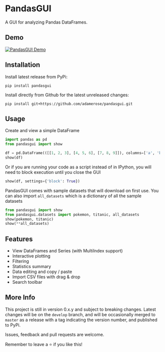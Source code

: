 # PandasGUI

A GUI for analyzing Pandas DataFrames.

## Demo

[![PandasGUI Demo](https://yt-embed.herokuapp.com/embed?v=NKXdolMxW2Y)](https://www.youtube.com/watch?v=NKXdolMxW2Y "PandasGUI Demo")

## Installation

Install latest release from PyPi:

```shell
pip install pandasgui
```

Install directly from Github for the latest unreleased changes:

```shell
pip install git+https://github.com/adamerose/pandasgui.git
```

## Usage

Create and view a simple DataFrame

```python
import pandas as pd
from pandasgui import show

df = pd.DataFrame(([[1, 2, 3], [4, 5, 6], [7, 8, 9]]), columns=['a', 'b', 'c'])
show(df)
```

Or if you are running your code as a script instead of in IPython, you will need to block execution until you close the GUI

```python
show(df, settings={'block': True})
```

PandasGUI comes with sample datasets that will download on first use. You can also import `all_datasets` which is a dictionary of all the sample datasets

```python
from pandasgui import show
from pandasgui.datasets import pokemon, titanic, all_datasets
show(pokemon, titanic)
show(**all_datasets)
```

## Features

- View DataFrames and Series (with MultiIndex support)
- Interactive plotting
- Filtering
- Statistics summary
- Data editing and copy / paste
- Import CSV files with drag & drop
- Search toolbar

## More Info

This project is still in version 0.x.y and subject to breaking changes. Latest changes will be on the `develop` branch, and will be occasionally merged to `master` as a release with a tag indicating the version number, and published to PyPi.

Issues, feedback and pull requests are welcome.

Remember to leave a ⭐ if you like this!
